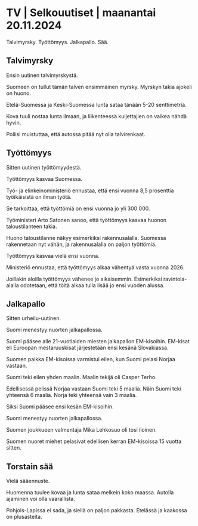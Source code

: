 # TV \| Selkouutiset \| maanantai 20.11.2024

Talvimyrsky. Työttömyys. Jalkapallo. Sää.

## Talvimyrsky

Ensin uutinen talvimyrskystä.

Suomeen on tullut tämän talven ensimmäinen myrsky. Myrskyn takia ajokeli on huono.

Etelä-Suomessa ja Keski-Suomessa lunta sataa tänään 5-20 senttimetriä.

Kova tuuli nostaa lunta ilmaan, ja liikenteessä kuljettajien on vaikea nähdä hyvin.

Poliisi muistuttaa, että autossa pitää nyt olla talvirenkaat.

## Työttömyys

Sitten uutinen työttömyydestä.

Työttömyys kasvaa Suomessa.

Työ- ja elinkeinoministeriö ennustaa, että ensi vuonna 8,5 prosenttia työikäisistä on ilman työtä.

Se tarkoittaa, että työttömiä on ensi vuonna jo yli 300 000.

Työministeri Arto Satonen sanoo, että työttömyys kasvaa huonon taloustilanteen takia.

Huono taloustilanne näkyy esimerkiksi rakennusalalla. Suomessa rakennetaan nyt vähän, ja rakennusalalla on paljon työttömiä.

Työttömyys kasvaa vielä ensi vuonna.

Ministeriö ennustaa, että työttömyys alkaa vähentyä vasta vuonna 2026.

Joillakin aloilla työttömyys vähenee jo aikaisemmin. Esimerkiksi ravintola-alalla odotetaan, että töitä alkaa tulla lisää jo ensi vuoden alussa.

## Jalkapallo

Sitten urheilu-uutinen.

Suomi menestyy nuorten jalkapallossa.

Suomi pääsee alle 21-vuotiaiden miesten jalkapallon EM-kisoihin. EM-kisat eli Euroopan mestaruuskisat järjestetään ensi kesänä Slovakiassa.

Suomen paikka EM-kisoissa varmistui eilen, kun Suomi pelasi Norjaa vastaan.

Suomi teki eilen yhden maalin. Maalin tekijä oli Casper Terho.

Edellisessä pelissä Norjaa vastaan Suomi teki 5 maalia. Näin Suomi teki yhteensä 6 maalia. Norja teki yhteensä vain 3 maalia.

Siksi Suomi pääsee ensi kesän EM-kisoihin.

Suomi menestyy nuorten jalkapallossa.

Suomen joukkueen valmentaja Mika Lehkosuo oli tosi iloinen.

Suomen nuoret miehet pelasivat edellisen kerran EM-kisoissa 15 vuotta sitten.

## Torstain sää

Vielä sääennuste.

Huomenna tuulee kovaa ja lunta sataa melkein koko maassa. Autolla ajaminen voi olla vaarallista.

Pohjois-Lapissa ei sada, ja siellä on paljon pakkasta. Etelässä ja kaakossa on plusasteita.

